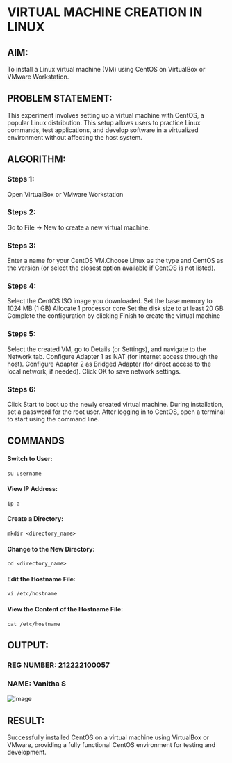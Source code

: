  # VIRTUAL MACHINE CREATION IN LINUX
## AIM:

To install a Linux virtual machine (VM) using CentOS on VirtualBox or VMware Workstation.


## PROBLEM STATEMENT:

This experiment involves setting up a virtual machine with CentOS, a popular Linux distribution. This setup allows users to practice Linux commands, test applications, and develop software in a virtualized environment without affecting the host system.

## ALGORITHM:

 ### Steps 1:
 
 Open VirtualBox or VMware Workstation


 ### Steps 2:

 Go to File -> New to create a new virtual machine.


 ### Steps 3:

 Enter a name for your CentOS VM.Choose Linux as the type and CentOS as the version (or select the closest option available if CentOS is not listed).


 ### Steps 4:
 
Select the CentOS ISO image you downloaded.
Set the base memory to 1024 MB (1 GB)
Allocate 1 processor core
Set the disk size to at least 20 GB
Complete the configuration by clicking Finish to create the virtual machine

### Steps 5:

Select the created VM, go to Details (or Settings), and navigate to the Network tab.
Configure Adapter 1 as NAT (for internet access through the host).
Configure Adapter 2 as Bridged Adapter (for direct access to the local network, if needed).
Click OK to save network settings.

### Steps 6:

Click Start to boot up the newly created virtual machine.
During installation, set a password for the root user.
After logging in to CentOS, open a terminal to start using the command line.

## COMMANDS

#### Switch to User:
```
su username
```
#### View IP Address:
```
ip a
```
#### Create a Directory:
```
mkdir <directory_name>
```
#### Change to the New Directory:
```
cd <directory_name>
```
#### Edit the Hostname File:
```
vi /etc/hostname
```
#### View the Content of the Hostname File:
```
cat /etc/hostname
```
## OUTPUT: 
### REG NUMBER: 212222100057
### NAME: Vanitha S
 
![image](https://github.com/user-attachments/assets/5dbedb93-55c4-4665-90f5-a8aa09ab5424)

## RESULT:

Successfully installed CentOS on a virtual machine using VirtualBox or VMware, providing a fully functional CentOS environment for testing and development.


 

  


